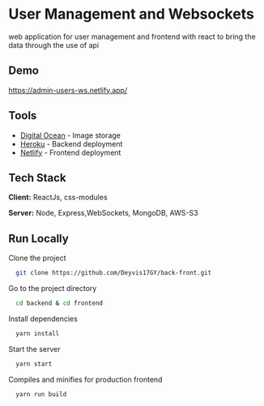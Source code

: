 # User Management and Websockets

web application for user management and frontend with react to bring the data through the use of api

## Demo

https://admin-users-ws.netlify.app/

## Tools

- [Digital Ocean](https://www.digitalocean.com/) - Image storage
- [Heroku](https://dashboard.heroku.com/) - Backend deployment
- [Netlify](https://www.netlify.com/) - Frontend deployment

## Tech Stack

**Client:** ReactJs, css-modules

**Server:** Node, Express,WebSockets, MongoDB, AWS-S3

## Run Locally

Clone the project

```bash
  git clone https://github.com/Deyvis17GY/back-front.git
```

Go to the project directory

```bash
  cd backend & cd frontend
```

Install dependencies

```bash
  yarn install
```

Start the server

```bash
  yarn start
```

Compiles and minifies for production frontend

```bash
  yarn run build
```
